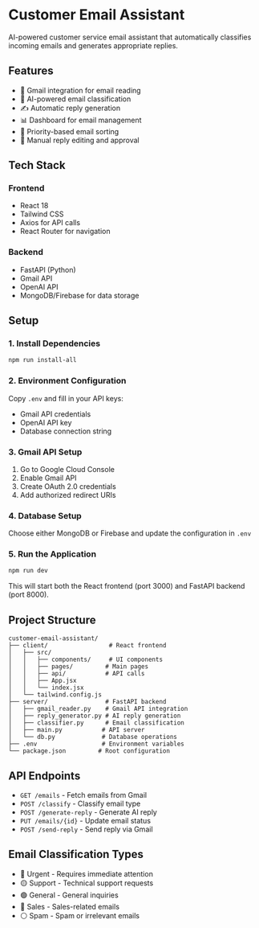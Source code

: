 # Customer Email Assistant

AI-powered customer service email assistant that automatically classifies incoming emails and generates appropriate replies.

## Features

- 📧 Gmail integration for email reading
- 🤖 AI-powered email classification
- ✍️ Automatic reply generation
- 📊 Dashboard for email management
- 🎯 Priority-based email sorting
- 📝 Manual reply editing and approval

## Tech Stack

### Frontend

- React 18
- Tailwind CSS
- Axios for API calls
- React Router for navigation

### Backend

- FastAPI (Python)
- Gmail API
- OpenAI API
- MongoDB/Firebase for data storage

## Setup

### 1. Install Dependencies

```bash
npm run install-all
```

### 2. Environment Configuration

Copy `.env` and fill in your API keys:

- Gmail API credentials
- OpenAI API key
- Database connection string

### 3. Gmail API Setup

1. Go to Google Cloud Console
2. Enable Gmail API
3. Create OAuth 2.0 credentials
4. Add authorized redirect URIs

### 4. Database Setup

Choose either MongoDB or Firebase and update the configuration in `.env`

### 5. Run the Application

```bash
npm run dev
```

This will start both the React frontend (port 3000) and FastAPI backend (port 8000).

## Project Structure

```
customer-email-assistant/
├── client/                 # React frontend
│   ├── src/
│   │   ├── components/     # UI components
│   │   ├── pages/         # Main pages
│   │   ├── api/           # API calls
│   │   ├── App.jsx
│   │   └── index.jsx
│   └── tailwind.config.js
├── server/                # FastAPI backend
│   ├── gmail_reader.py    # Gmail API integration
│   ├── reply_generator.py # AI reply generation
│   ├── classifier.py      # Email classification
│   ├── main.py           # API server
│   └── db.py             # Database operations
├── .env                  # Environment variables
└── package.json         # Root configuration
```

## API Endpoints

- `GET /emails` - Fetch emails from Gmail
- `POST /classify` - Classify email type
- `POST /generate-reply` - Generate AI reply
- `PUT /emails/{id}` - Update email status
- `POST /send-reply` - Send reply via Gmail

## Email Classification Types

- 🔴 Urgent - Requires immediate attention
- 🟡 Support - Technical support requests
- 🟢 General - General inquiries
- 🔵 Sales - Sales-related emails
- ⚪ Spam - Spam or irrelevant emails
